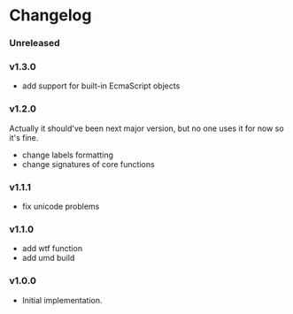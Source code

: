 # Changelog

### Unreleased

### v1.3.0

* add support for built-in EcmaScript objects

### v1.2.0

Actually it should've been next major version, but no one uses it for now so it's fine.

* change labels formatting
* change signatures of core functions

### v1.1.1
* fix unicode problems

### v1.1.0

* add wtf function
* add umd build

### v1.0.0

 * Initial implementation.
